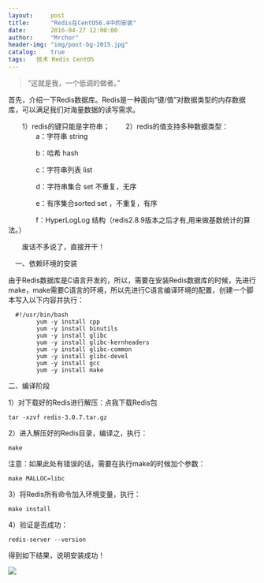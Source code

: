 ```yaml
---
layout:     post
title:      "Redis在CentOS6.4中的安装"
date:       2016-04-27 12:00:00
author:     "Mrchor"
header-img: "img/post-bg-2015.jpg"
catalog:	true
tags:	技术 Redis CentOS
---
```


> “这就是我，一个低调的做者。”



首先，介绍一下Redis数据库。Redis是一种面向“键/值”对数据类型的内存数据库，可以满足我们对海量数据的读写需求。

　　1）redis的键只能是字符串；
　　2）redis的值支持多种数据类型：
  　　　　a：字符串 string

  　　　　b：哈希 hash

  　　　　c：字符串列表 list

  　　　　d：字符串集合 set 不重复，无序

  　　　　e：有序集合sorted set  ，不重复，有序

  　　　　f：HyperLogLog 结构（redis2.8.9版本之后才有,用来做基数统计的算法。）

　　废话不多说了，直接开干！
  
  　一、依赖环境的安装

  由于Redis数据库是C语言开发的，所以，需要在安装Redis数据库的时候，先进行make，make需要C语言的环境，所以先进行C语言编译环境的配置，创建一个脚本写入以下内容并执行：
  
	  #!/usr/bin/bash
			yum -y install cpp
			yum -y install binutils
			yum -y install glibc
			yum -y install glibc-kernheaders
			yum -y install glibc-common
			yum -y install glibc-devel
			yum -y install gcc
			yum -y install make
			
二、编译阶段

1）对下载好的Redis进行解压：点我下载Redis包

	tar -xzvf redis-3.0.7.tar.gz
	
2）进入解压好的Redis目录，编译之，执行：

	make
	
注意：如果此处有错误的话，需要在执行make的时候加个参数：

	make MALLOC=libc
	
3）将Redis所有命令加入环境变量，执行：

	make install
	
4）验证是否成功：

	redis-server --version
	
得到如下结果，说明安装成功！

![](http://images2015.cnblogs.com/blog/656602/201604/656602-20160427190013189-1896465871.png)
